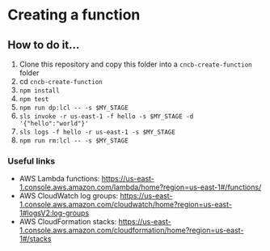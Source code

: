 # Creating a function

## How to do it...
1. Clone this repository and copy this folder into a `cncb-create-function` folder
2. cd `cncb-create-function`
3. `npm install`
4. `npm test`
5. `npm run dp:lcl -- -s $MY_STAGE`
6. `sls invoke -r us-east-1 -f hello -s $MY_STAGE -d '{"hello":"world"}'`
7. `sls logs -f hello -r us-east-1 -s $MY_STAGE`
8. `npm run rm:lcl -- -s $MY_STAGE`

### Useful links
- AWS Lambda functions: https://us-east-1.console.aws.amazon.com/lambda/home?region=us-east-1#/functions/
- AWS CloudWatch log groups: https://us-east-1.console.aws.amazon.com/cloudwatch/home?region=us-east-1#logsV2:log-groups
- AWS CloudFormation stacks: https://us-east-1.console.aws.amazon.com/cloudformation/home?region=us-east-1#/stacks
